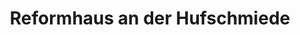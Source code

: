 ---
title: "Reformhaus an der Hufschmiede"
url: /minden/reformhaus-an-der-hufschmiede/
shop: Lebensmittel
---